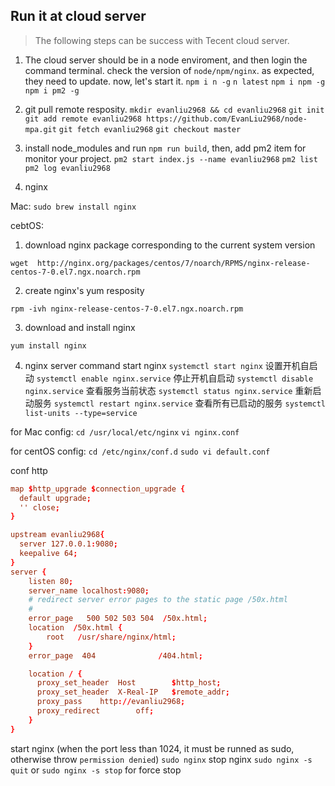## Run it at cloud server

> The following steps can be success with Tecent cloud server.

1. The cloud server should be in a node enviroment, and then login the command terminal.
check the version of `node/npm/nginx`. as expected, they need to update.
now, let's start it.
`npm i n -g`
`n latest`
`npm i npm -g`
`npm i pm2 -g`

2. git pull remote resposity.
`mkdir evanliu2968 && cd evanliu2968`
`git init`
`git add remote evanliu2968 https://github.com/EvanLiu2968/node-mpa.git`
`git fetch evanliu2968`
`git checkout master`

3. install node_modules and run `npm run build`,
then, add pm2 item for monitor your project.
`pm2 start index.js --name evanliu2968`
`pm2 list`
`pm2 log evanliu2968`

4. nginx

Mac: 
`sudo brew install nginx`

cebtOS: 
1. download nginx package corresponding to the current system version

`wget  http://nginx.org/packages/centos/7/noarch/RPMS/nginx-release-centos-7-0.el7.ngx.noarch.rpm`

2. create nginx's yum resposity

`rpm -ivh nginx-release-centos-7-0.el7.ngx.noarch.rpm`

3. download and install nginx

`yum install nginx`

4. nginx server command
start nginx
`systemctl start nginx`
设置开机自启动
`systemctl enable nginx.service`
停止开机自启动
`systemctl disable nginx.service`
查看服务当前状态
`systemctl status nginx.service`
重新启动服务
`systemctl restart nginx.service`
查看所有已启动的服务
`systemctl list-units --type=service`

for Mac config:
`cd /usr/local/etc/nginx`
`vi nginx.conf`

for centOS config:
`cd /etc/nginx/conf.d`
`sudo vi default.conf`

conf http
```conf
map $http_upgrade $connection_upgrade {
  default upgrade;
  '' close;
}

upstream evanliu2968{
  server 127.0.0.1:9080;
  keepalive 64;
}
server {
    listen 80;
    server_name localhost:9080;
    # redirect server error pages to the static page /50x.html
    #
    error_page   500 502 503 504  /50x.html;
    location  /50x.html {
        root   /usr/share/nginx/html;
    }
    error_page  404              /404.html;

    location / {
      proxy_set_header	Host		$http_host;
      proxy_set_header	X-Real-IP	$remote_addr;
      proxy_pass	http://evanliu2968;
      proxy_redirect		off;
    }
}
```

start nginx (when the port less than 1024, it must be runned as sudo, otherwise throw `permission denied`)
`sudo nginx`
stop nginx
`sudo nginx -s quit` or `sudo nginx -s stop` for force stop
